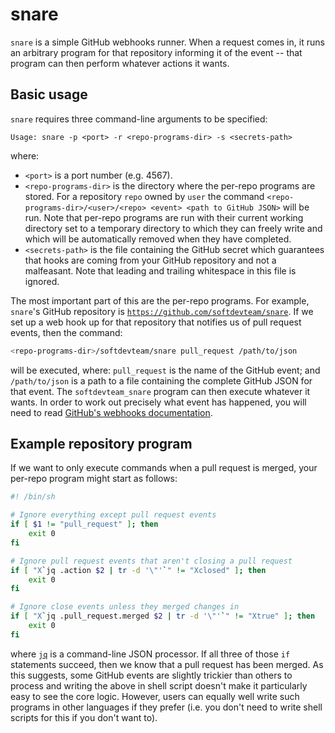 # snare

`snare` is a simple GitHub webhooks runner. When a request comes in, it runs an
arbitrary program for that repository informing it of the event -- that program
can then perform whatever actions it wants.


## Basic usage

`snare` requires three command-line arguments to be specified:

```
Usage: snare -p <port> -r <repo-programs-dir> -s <secrets-path>
```

where:

 * `<port>` is a port number (e.g. 4567).
 * `<repo-programs-dir>` is the directory where the per-repo programs are
   stored. For a repository `repo` owned by `user` the command
   `<repo-programs-dir>/<user>/<repo> <event> <path to GitHub JSON>` will be
   run. Note that per-repo programs are run with their current working
   directory set to a temporary directory to which they can freely write and
   which will be automatically removed when they have completed.
 * `<secrets-path>` is the file containing the GitHub secret which guarantees
   that hooks are coming from your GitHub repository and not a malfeasant. Note
   that leading and trailing whitespace in this file is ignored.

The most important part of this are the per-repo programs. For example,
`snare`'s GitHub repository is
[`https://github.com/softdevteam/snare`](https://github.com/softdevteam/snare).
If we set up a web hook up for that repository that notifies us of pull request
events, then the command:

```sh
<repo-programs-dir>/softdevteam/snare pull_request /path/to/json
```

will be executed, where: `pull_request` is the name of the GitHub event; and
`/path/to/json` is a path to a file containing the complete GitHub JSON for
that event. The `softdevteam_snare` program can then execute whatever it wants.
In order to work out precisely what event has happened, you will need to read
[GitHub's webhooks documentation](https://developer.github.com/webhooks/).


## Example repository program

If we want to only execute commands when a pull request is merged, your
per-repo program might start as follows:

```sh
#! /bin/sh

# Ignore everything except pull request events
if [ $1 != "pull_request" ]; then
    exit 0
fi

# Ignore pull request events that aren't closing a pull request
if [ "X`jq .action $2 | tr -d '\"'`" != "Xclosed" ]; then
    exit 0
fi

# Ignore close events unless they merged changes in
if [ "X`jq .pull_request.merged $2 | tr -d '\"'`" != "Xtrue" ]; then
    exit 0
fi
```

where [`jq`](https://stedolan.github.io/jq/) is a command-line JSON processor.
If all three of those `if` statements succeed, then we know that a pull request
has been merged. As this suggests, some GitHub events are slightly trickier
than others to process and writing the above in shell script doesn't make it
particularly easy to see the core logic. However, users can equally well write
such programs in other languages if they prefer (i.e. you don't need to write
shell scripts for this if you don't want to).
